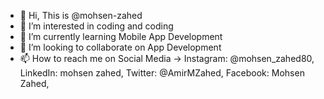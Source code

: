 - 👋 Hi, This is @mohsen-zahed
- 👀 I’m interested in coding and coding
- 🌱 I’m currently learning Mobile App Development
- 💞️ I’m looking to collaborate on App Development
- 📫 How to reach me on Social Media -> Instagram: @mohsen_zahed80, LinkedIn: mohsen zahed, Twitter: @AmirMZahed, Facebook: Mohsen Zahed,

<!---
mohsen-zahed/mohsen-zahed is a ✨ special ✨ repository because its `README.md` (this file) appears on your GitHub profile.
You can click the Preview link to take a look at your changes.
--->
